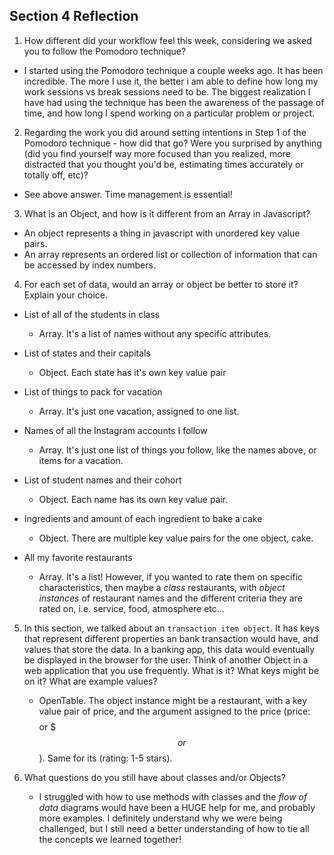 ## Section 4 Reflection

1. How different did your workflow feel this week, considering we asked you to follow the Pomodoro technique?

  - I started using the Pomodoro technique a couple weeks ago. It has been incredible. The more I use it, the better i am able to define how long my work sessions vs break sessions need to be. The biggest realization I have had using the technique has been the awareness of the passage of time, and how long I spend working on a particular problem or project.

2. Regarding the work you did around setting intentions in Step 1 of the Pomodoro technique - how did that go? Were you surprised by anything (did you find yourself way more focused than you realized, more distracted that you thought you'd be, estimating times accurately or totally off, etc)?

  - See above answer. Time management is essential!

3. What is an Object, and how is it different from an Array in Javascript?

  - An object represents a thing in javascript with unordered key value pairs.
  - An array represents an ordered list or collection of information that can be accessed by index numbers.

4. For each set of data, would an array or object be better to store it? Explain your choice.

  * List of all of the students in class

    - Array. It's a list of names without any specific attributes.

  * List of states and their capitals

    - Object. Each state has it's own key value pair

  * List of things to pack for vacation

    - Array. It's just one vacation, assigned to one list.

  * Names of all the Instagram accounts I follow

    - Array. It's just one list of things you follow, like the names above, or items for a vacation.

  * List of student names and their cohort

    - Object. Each name has its own key value pair.

  * Ingredients and amount of each ingredient to bake a cake

    - Object. There are multiple key value pairs for the one object, cake.

  * All my favorite restaurants

    - Array. It's a list! However, if you wanted to rate them on specific characteristics, then maybe a _class_ restaurants,
      with _object instances_ of restaurant names and the different criteria they are rated on, i.e. service, food, atmosphere etc...

5. In this section, we talked about an `transaction item object`. It has keys that represent different properties an bank transaction would have, and values that store the data. In a banking app, this data would eventually be displayed in the browser for the user. Think of another Object in a web application that you use frequently. What is it? What keys might be on it? What are example values?

    - OpenTable. The object instance might be a restaurant, with a key value pair of price,
      and the argument assigned to the price (price: $$$$ or $$$ or $$). Same for its (rating: 1-5 stars).


6. What questions do you still have about classes and/or Objects?

    - I struggled with how to use methods with classes and the _flow of data_ diagrams would have been a HUGE help for me,
      and probably more examples. I definitely understand why we were being challenged,
      but I still need a better understanding of how to tie all the concepts we learned together! 
